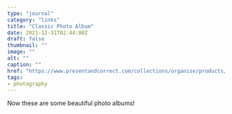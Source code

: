 ```yaml
---
type: "journal"
category: "links"
title: "Classic Photo Album"
date: 2021-12-31T02:44:00Z
draft: false
thumbnail: ""
image: ""
alt: ""
caption: ""
href: "https://www.presentandcorrect.com/collections/organise/products/classic-photo-album#"
tags:
- photography
---
```


Now these are some beautiful photo albums!
